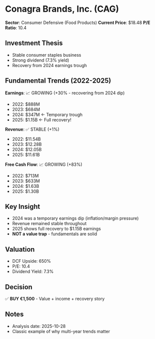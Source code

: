 # Conagra Brands, Inc. (CAG)

**Sector**: Consumer Defensive (Food Products)
**Current Price**: $18.48
**P/E Ratio**: 10.4

## Investment Thesis
- Stable consumer staples business
- Strong dividend (7.3% yield)
- Recovery from 2024 earnings trough

## Fundamental Trends (2022-2025)

**Earnings**: 📈 GROWING (+30% - recovering from 2024 dip)
- 2022: $888M
- 2023: $684M
- 2024: $347M ← Temporary trough
- 2025: $1.15B ← Full recovery!

**Revenue**: ✅ STABLE (+1%)
- 2022: $11.54B
- 2023: $12.28B
- 2024: $12.05B
- 2025: $11.61B

**Free Cash Flow**: 📈 GROWING (+83%)
- 2022: $713M
- 2023: $633M
- 2024: $1.63B
- 2025: $1.30B

## Key Insight
- 2024 was a temporary earnings dip (inflation/margin pressure)
- Revenue remained stable throughout
- 2025 shows full recovery to $1.15B earnings
- **NOT a value trap** - fundamentals are solid

## Valuation
- DCF Upside: 650%
- P/E: 10.4
- Dividend Yield: 7.3%

## Decision
✅ **BUY €1,500** - Value + income + recovery story

## Notes
- Analysis date: 2025-10-28
- Classic example of why multi-year trends matter
